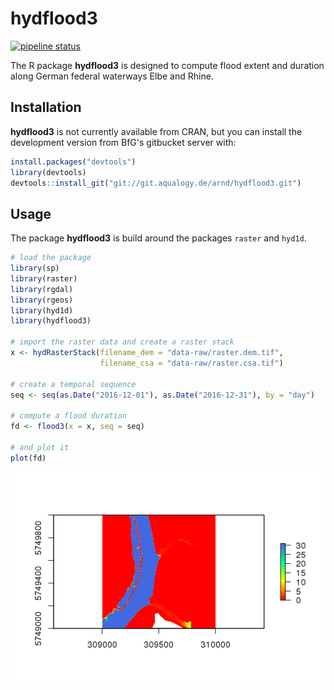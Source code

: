 
<!-- README.md is generated from README.Rmd. Please edit that file -->
hydflood3
=========

[![pipeline status](https://git.aqualogy.de/arnd/hydflood3/badges/master/pipeline.svg)](https://git.aqualogy.de/arnd/hydflood3/commits/master)

The R package **hydflood3** is designed to compute flood extent and duration along German federal waterways Elbe and Rhine.

Installation
------------

**hydflood3** is not currently available from CRAN, but you can install the development version from BfG's gitbucket server with:

``` r
install.packages("devtools")
library(devtools)
devtools::install_git("git://git.aqualogy.de/arnd/hydflood3.git")
```

Usage
-----

The package **hydflood3** is build around the packages `raster` and `hyd1d`.

``` r
# load the package
library(sp)
library(raster)
library(rgdal)
library(rgeos)
library(hyd1d)
library(hydflood3)

# import the raster data and create a raster stack
x <- hydRasterStack(filename_dem = "data-raw/raster.dem.tif",
                    filename_csa = "data-raw/raster.csa.tif")

# create a temporal sequence
seq <- seq(as.Date("2016-12-01"), as.Date("2016-12-31"), by = "day")

# compute a flood duration
fd <- flood3(x = x, seq = seq)

# and plot it
plot(fd)
```

<img src="README_files/figure-markdown_github/usage-1.png" style="display: block; margin: auto;" />
